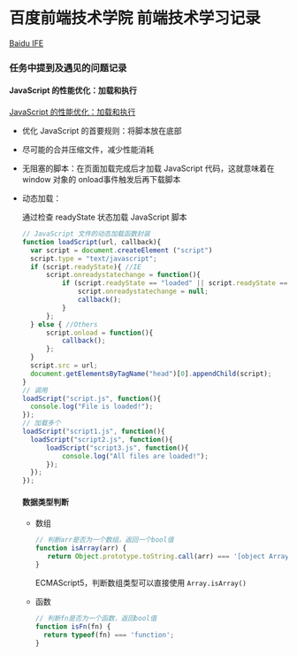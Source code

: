 # 百度前端技术学院 前端技术学习记录

[Baidu IFE](https://github.com/baidu-ife/ife)


### 任务中提到及遇见的问题记录

#### JavaScript 的性能优化：加载和执行

[JavaScript 的性能优化：加载和执行](http://www.ibm.com/developerworks/cn/web/1308_caiys_jsload/index.html)

- 优化 JavaScript 的首要规则：将脚本放在底部
- 尽可能的合并压缩文件，减少性能消耗
- 无阻塞的脚本：在页面加载完成后才加载 JavaScript 代码，这就意味着在 window 对象的 onload事件触发后再下载脚本
- 动态加载：

  通过检查 readyState 状态加载 JavaScript 脚本
  ```javascript
  // JavaScript 文件的动态加载函数封装
  function loadScript(url, callback){
    var script = document.createElement ("script")
    script.type = "text/javascript";
    if (script.readyState){ //IE
        script.onreadystatechange = function(){
            if (script.readyState == "loaded" || script.readyState == "complete"){
                script.onreadystatechange = null;
                callback();
            }
        };
    } else { //Others
        script.onload = function(){
            callback();
        };
    }
    script.src = url;
    document.getElementsByTagName("head")[0].appendChild(script);
  }
  // 调用
  loadScript("script.js", function(){
    console.log("File is loaded!");
  });
  // 加载多个
  loadScript("script1.js", function(){
    loadScript("script2.js", function(){
        loadScript("script3.js", function(){
            console.log("All files are loaded!");
        });
    });
  });
  ```


  #### 数据类型判断

  - 数组

    ```javascript
    // 判断arr是否为一个数组，返回一个bool值
    function isArray(arr) {
       return Object.prototype.toString.call(arr) === '[object Array]';
    }
    ```
    ECMAScript5，判断数组类型可以直接使用 <code>Array.isArray()</code>

  - 函数

    ```javascript
    // 判断fn是否为一个函数，返回bool值
    function isFn(fn) {
      return typeof(fn) === 'function';
    }
    ```
